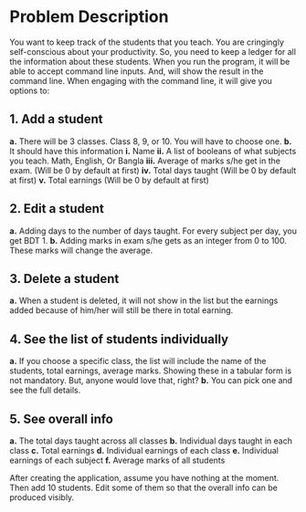 # Problem Description

You want to keep track of the students that you teach. You are cringingly self-conscious
about your productivity. So, you need to keep a ledger for all the information about these
students. When you run the program, it will be able to accept command line inputs. And,
will show the result in the command line. When engaging with the command line, it will
give you options to:

## 1. Add a student
**a.** There will be 3 classes. Class 8, 9, or 10. You will have to
choose one.
**b.** It should have this information
    __i.__ Name
    __ii.__ A list of booleans of what subjects you teach. Math, English, Or Bangla
    __iii.__ Average of marks s/he get in the exam. (Will be 0 by default at first)
    __iv.__ Total days taught (Will be 0 by default at first)
    __v.__ Total earnings (Will be 0 by default at first)

## 2. Edit a student
**a.** Adding days to the number of days taught. For every subject per day, you get BDT 1.
**b.** Adding marks in exam s/he gets as an integer from 0 to 100. These marks will change the average.

## 3. Delete a student
**a.** When a student is deleted, it will not show in the list but the earnings added because of him/her will still be there in total earning.

## 4. See the list of students individually
**a.** If you choose a specific class, the list will include the
name of the students, total earnings, average marks. Showing
these in a tabular form is not mandatory. But, anyone would
love that, right?
**b.** You can pick one and see the full details.

## 5. See overall info
**a.** The total days taught across all classes
**b.** Individual days taught in each class
**c.** Total earnings
**d.** Individual earnings of each class
**e.** Individual earnings of each subject
**f.** Average marks of all students

After creating the application, assume you have nothing at the moment. Then add 10
students. Edit some of them so that the overall info can be produced visibly.